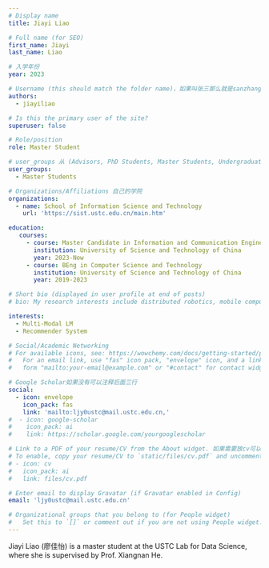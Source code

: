 ```yaml
---
# Display name
title: Jiayi Liao 

# Full name (for SEO)
first_name: Jiayi
last_name: Liao

# 入学年份
year: 2023

# Username (this should match the folder name)，如果叫张三那么就是sanzhang
authors:
  - jiayiliao

# Is this the primary user of the site? 
superuser: false

# Role/position 
role: Master Student

# user_groups 从 (Advisors, PhD Students, Master Students, Undergraduate) 从这四个里面选
user_groups:
  - Master Students

# Organizations/Affiliations 自己的学院
organizations:
  - name: School of Information Science and Technology
    url: 'https://sist.ustc.edu.cn/main.htm'

education:
   courses:
     - course: Master Candidate in Information and Communication Engineering
       institution: University of Science and Technology of China
       year: 2023-Now
     - course: BEng in Computer Science and Technology
       institution: University of Science and Technology of China
       year: 2019-2023

# Short bio (displayed in user profile at end of posts)
# bio: My research interests include distributed robotics, mobile computing and programmable matter.

interests:
  - Multi-Modal LM
  - Recommender System

# Social/Academic Networking
# For available icons, see: https://wowchemy.com/docs/getting-started/page-builder/#icons
#   For an email link, use "fas" icon pack, "envelope" icon, and a link in the
#   form "mailto:your-email@example.com" or "#contact" for contact widget.

# Google Scholar如果没有可以注释后面三行
social:
  - icon: envelope
    icon_pack: fas
    link: 'mailto:ljy0ustc@mail.ustc.edu.cn,'
#  - icon: google-scholar
#    icon_pack: ai
#    link: https://scholar.google.com/yourgooglescholar

# Link to a PDF of your resume/CV from the About widget. 如果需要放cv可以发给我
# To enable, copy your resume/CV to `static/files/cv.pdf` and uncomment the lines below.
# - icon: cv
#   icon_pack: ai
#   link: files/cv.pdf

# Enter email to display Gravatar (if Gravatar enabled in Config)
email: 'ljy0ustc@mail.ustc.edu.cn'

# Organizational groups that you belong to (for People widget)
#   Set this to `[]` or comment out if you are not using People widget.
---
```


Jiayi Liao (廖佳怡) is a master student at the USTC Lab for Data Science, where she is supervised by Prof. Xiangnan He.